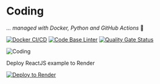 # Coding

_... managed with Docker, Python and GitHub Actions_ 🚀

[![Docker CI/CD](https://github.com/PowerOps-MK/Coding/actions/workflows/build-publish.yml/badge.svg)](https://github.com/PowerOps-MK/Coding/actions/workflows/build-publish.yml)
[![Code Base Linter](https://github.com/PowerOps-MK/Coding/actions/workflows/super-linter.yml/badge.svg)](https://github.com/PowerOps-MK/Coding/actions/workflows/super-linter.yml)
[![Quality Gate Status](https://sonarcloud.io/api/project_badges/measure?project=PowerOps-MK_Coding&metric=alert_status)](https://sonarcloud.io/summary/new_code?id=PowerOps-MK_Coding)

![Coding](https://media.istockphoto.com/vectors/flat-style-thin-line-banner-design-of-coding-vector-id1225152559)

Deploy ReactJS example to Render

[![Deploy to Render](https://render.com/images/deploy-to-render-button.svg)](https://render.com/deploy?repo=https://github.com/PowerOps-MK/Coding/tree/master/)
